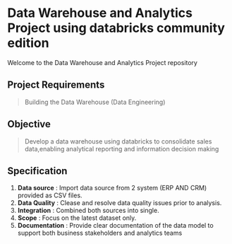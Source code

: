 # Data Warehouse and Analytics Project using databricks community edition
Welcome to the Data Warehouse and Analytics Project repository


 ## Project Requirements

 > Building the Data Warehouse (Data Engineering)

 ## Objective

 > Develop a data warehouse using databricks to consolidate sales data,enabling analytical reporting and information decision making
 

 ## Specification

1. **Data source**  : Import data source from 2 system (ERP AND CRM) provided as CSV files.
2. **Data Quality** : Clease and resolve data quality issues prior to analysis.
3. **Integration** : Combined both sources into single.
4. **Scope** :  Focus on the latest dataset only.
5. **Documentation** : Provide clear documentation of the data model to support both business stakeholders and analytics teams 